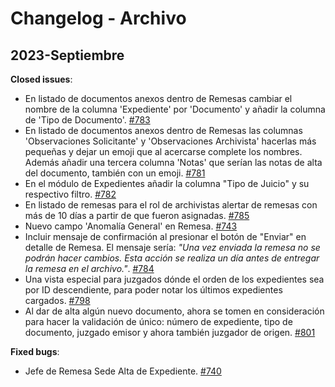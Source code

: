# Changelog - Archivo

## 2023-Septiembre

**Closed issues**:

- En listado de documentos anexos dentro de Remesas cambiar el nombre de la columna 'Expediente' por 'Documento' y añadir la columna de 'Tipo de Documento'. [\#783](https://github.com/PJECZ/pjecz-plataforma-web/issues/783)
- En listado de documentos anexos dentro de Remesas las columnas 'Observaciones Solicitante' y 'Observaciones Archivista' hacerlas más pequeñas y dejar un emoji que al acercarse complete los nombres. Además añadir una tercera columna 'Notas' que serían las notas de alta del documento, también con un emoji. [\#781](https://github.com/PJECZ/pjecz-plataforma-web/issues/781)
- En el módulo de Expedientes añadir la columna "Tipo de Juicio" y su respectivo filtro. [\#782](https://github.com/PJECZ/pjecz-plataforma-web/issues/782)
- En listado de remesas para el rol de archivistas alertar de remesas con más de 10 días a partir de que fueron asignadas. [\#785](https://github.com/PJECZ/pjecz-plataforma-web/issues/785)
- Nuevo campo 'Anomalía General' en Remesa. [\#743](https://github.com/PJECZ/pjecz-plataforma-web/issues/743)
- Incluir mensaje de confirmación al presionar el botón de "Enviar" en detalle de Remesa. El mensaje sería: _"Una vez enviada la remesa no se podrán hacer cambios. Esta acción se realiza un día antes de entregar la remesa en el archivo."_. [\#784](https://github.com/PJECZ/pjecz-plataforma-web/issues/784)
- Una vista especial para juzgados dónde el orden de los expedientes sea por ID descendiente, para poder notar los últimos expedientes cargados. [\#798](https://github.com/PJECZ/pjecz-plataforma-web/issues/798)
- Al dar de alta algún nuevo documento, ahora se tomen en consideración para hacer la validación de único: número de expediente, tipo de documento, juzgado emisor y ahora también juzgador de origen. [\#801](https://github.com/PJECZ/pjecz-plataforma-web/issues/801)

**Fixed bugs**:

- Jefe de Remesa Sede Alta de Expediente. [\#740](https://github.com/PJECZ/pjecz-plataforma-web/issues/740)
